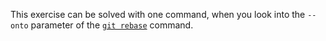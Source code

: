 This exercise can be solved with one command, when you look into the `--onto` parameter of 
the [`git rebase`](https://git-scm.com/docs/git-rebase) command.
